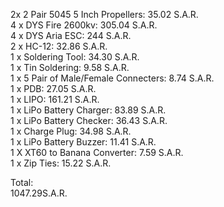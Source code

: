 
2x 2 Pair 5045 5 Inch Propellers: 35.02 S.A.R. <br/>
4 x DYS Fire 2600kv: 305.04 S.A.R.<br/>
4 x DYS Aria ESC: 244 S.A.R.<br/>
2 x HC-12: 32.86 S.A.R.<br/>
1 x Soldering Tool: 34.30 S.A.R.<br/>
1 x Tin Soldering: 9.58 S.A.R.<br/>
1 x 5 Pair of Male/Female Connecters: 8.74 S.A.R.<br/>
1 x PDB: 27.05 S.A.R.<br/>
1 x LIPO: 161.21 S.A.R.<br/>
1 x LiPo Battery Charger: 83.89 S.A.R.<br/>
1 x LiPo Battery Checker: 36.43 S.A.R.<br/>
1 x Charge Plug: 34.98 S.A.R.<br/>
1 x LiPo Battery Buzzer: 11.41 S.A.R.<br/>
1 X XT60 to Banana Converter: 7.59 S.A.R.<br/>
1 x Zip Ties: 15.22 S.A.R.<br/>

Total: <br/>
1047.29S.A.R.<br/>

